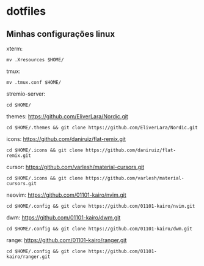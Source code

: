 # dotfiles
## Minhas configurações linux
xterm:
```
mv .Xresources $HOME/
```
tmux: 
```
mv .tmux.conf $HOME/
```
stremio-server: 
```
cd $HOME/
```
themes: https://github.com/EliverLara/Nordic.git
``` 
cd $HOME/.themes && git clone https://github.com/EliverLara/Nordic.git 
```
icons: https://github.com/daniruiz/flat-remix.git
```
cd $HOME/.icons && git clone https://github.com/daniruiz/flat-remix.git
```
cursor: https://github.com/varlesh/material-cursors.git
```
cd $HOME/.icons && git clone https://github.com/varlesh/material-cursors.git
```
neovim: https://github.com/01101-kairo/nvim.git
```
cd $HOME/.config && git clone https://github.com/01101-kairo/nvim.git 
```
dwm: https://github.com/01101-kairo/dwm.git
```
cd $HOME/.config && git clone https://github.com/01101-kairo/dwm.git
```
range: https://github.com/01101-kairo/ranger.git
```
cd $HOME/.config && git clone https://github.com/01101-kairo/ranger.git
```
